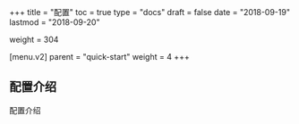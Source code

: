 +++
title = "配置"
toc = true
type = "docs"
draft = false
date = "2018-09-19"
lastmod = "2018-09-20"

weight = 304

[menu.v2]
  parent = "quick-start"
  weight = 4
+++

## 配置介绍

配置介绍